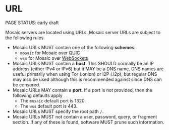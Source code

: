# URL

<status>PAGE STATUS: early draft</status>

Mosaic servers are located using URLs. Mosaic server URLs are subject to the
following rules.

* Mosaic URLs MUST contain one of the following **scheme**s:
    * `mosaic` for Mosaic over [QUIC](quic.md)
    * `wss` for Mosaic over [WebSockets](websockets.md)
* Mosaic URLs MUST contain a **host**. This SHOULD normally be an IP address (either
  IPv4 or IPv6) but it MAY be a DNS name. DNS names are useful primarily when
  using Tor (.onion) or I2P (.i2p), but regular DNS may also be used although this
  is recommended against since DNS can be censored.
* Mosaic URLs MAY contain a **port**. If a port is not provided, then the following
  defaults apply
    * The `mosaic` default port is 1320.
    * The `wss` default port is 443.
* Mosaic URLs MUST specify the root path `/`.
* Mosaic URLs MUST not contain a user, password, query, or fragment section. If any
  of these is found, software MUST prune such information.
